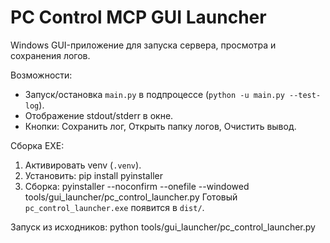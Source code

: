 PC Control MCP GUI Launcher
===========================

Windows GUI-приложение для запуска сервера, просмотра и сохранения логов.

Возможности:
- Запуск/остановка `main.py` в подпроцессе (`python -u main.py --test-log`).
- Отображение stdout/stderr в окне.
- Кнопки: Сохранить лог, Открыть папку логов, Очистить вывод.

Сборка EXE:
1) Активировать venv (`.venv`).
2) Установить:
   pip install pyinstaller
3) Сборка:
   pyinstaller --noconfirm --onefile --windowed tools/gui_launcher/pc_control_launcher.py
   Готовый `pc_control_launcher.exe` появится в `dist/`.

Запуск из исходников:
python tools/gui_launcher/pc_control_launcher.py


